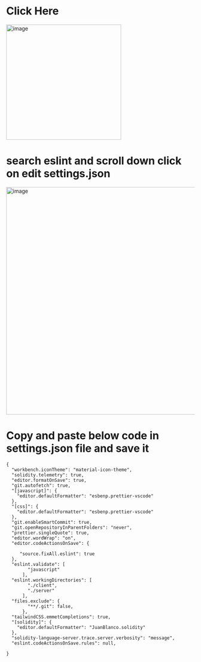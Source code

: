 
# Click Here 

<img width="307" alt="image" src="https://user-images.githubusercontent.com/67726628/222915524-9b57c8ac-62ff-4056-be40-e56434e2d889.png">

# search eslint and scroll down click on edit settings.json

<img width="606" alt="image" src="https://user-images.githubusercontent.com/67726628/222915589-34dd23aa-9f31-457d-8bab-98c7b5d84e77.png">


# Copy and paste below code in settings.json file and save it

```
{
  "workbench.iconTheme": "material-icon-theme",
  "solidity.telemetry": true,
  "editor.formatOnSave": true,
  "git.autofetch": true,
  "[javascript]": {
    "editor.defaultFormatter": "esbenp.prettier-vscode"
  },
  "[css]": {
    "editor.defaultFormatter": "esbenp.prettier-vscode"
  },
  "git.enableSmartCommit": true,
  "git.openRepositoryInParentFolders": "never",
  "prettier.singleQuote": true,
  "editor.wordWrap": "on",
  "editor.codeActionsOnSave": {
  
     "source.fixAll.eslint": true
  },
  "eslint.validate": [
        "javascript"
      ],
  "eslint.workingDirectories": [
        "./client",
        "./server"
      ],
  "files.exclude": {
        "**/.git": false,
      },  
  "tailwindCSS.emmetCompletions": true,
  "[solidity]": {
    "editor.defaultFormatter": "JuanBlanco.solidity"
  },
  "solidity-language-server.trace.server.verbosity": "message",
  "eslint.codeActionsOnSave.rules": null,
      
}

 ```
